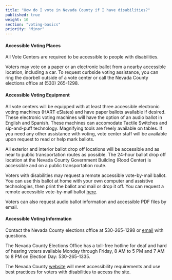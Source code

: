 ```yaml
---
title: "How do I vote in Nevada County if I have disabilities?"
published: true
weight: 10
section: "voting-basics"
priority: "Minor"
---
```


#### Accessible Voting Places  

All Vote Centers are required to be accessible to people with disabilities.

Voters may vote on a paper or an electronic ballot from a nearby accessible location, including a car. To request curbside voting assistance, you can ring the doorbell outside of a vote center or call the Nevada County elections office at (530) 265-1298. 

#### Accessible Voting Equipment  

All vote centers will be equipped with at least three accessible electronic voting machines (HART eSlates) and have paper ballots available if desired. These electronic voting machines will have the option of an audio ballot in English and Spanish. These machines can accomodate Tactile Switches and sip-and-puff technology. Magnifying tools are freely available on tables. If you need any other assistance with voting, vote center staff will be available upon request to read or help mark ballots. 

All exterior and interior ballot drop off locations will be accessible and as near to public transportation routes as possible. The 24-hour ballot drop off location at the Nevada County Government Building (Rood Center) is accessible and on a public transportation route.  

Voters with disabilities may request a remote accessible vote-by-mail ballot. You can use this ballot at home with your own computer and assistive technologies, then print the ballot and mail or drop it off. You can request a remote accessible vote-by-mail ballot [here](https://www.mynevadacounty.com/2521/Remote-Accessible-Vote-by-Mail-Ballot).

Voters can also request audio ballot information and accessible PDF files by email.  

#### Accessible Voting Information  

Contact the Nevada County elections office at 530-265-1298 or [email](mailto:elections.mail@co.nevada.ca.us) with questions.  

The Nevada County Elections Office has a toll-free hotline for deaf and hard of hearing voters available Monday through Friday, 8 AM to 5 PM and 7 AM to 8 PM on Election Day: 530-265-1335.  

The Nevada County [website](https://www.mynevadacounty.com/2437/Accessible-Voting) will meet accessibility requirements and use best practices for voters with disabilities to access the site.